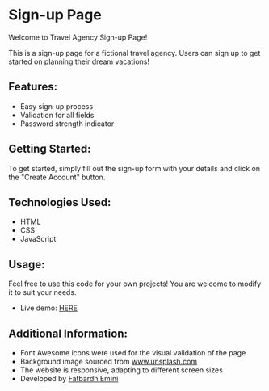 # Sign-up Page

Welcome to Travel Agency Sign-up Page!

This is a sign-up page for a fictional travel agency. Users can sign up to get started on planning their dream vacations!

## Features:
- Easy sign-up process
- Validation for all fields
- Password strength indicator

## Getting Started:
To get started, simply fill out the sign-up form with your details and click on the "Create Account" button.

## Technologies Used:
- HTML
- CSS
- JavaScript

## Usage:
Feel free to use this code for your own projects! You are welcome to modify it to suit your needs.
- Live demo: [HERE](https://fatbardheminii.github.io/sign-up-form-TOP/)

## Additional Information:
- Font Awesome icons were used for the visual validation of the page
- Background image sourced from www.unsplash.com
- The website is responsive, adapting to different screen sizes
- Developed by [Fatbardh Emini](https://github.com/fatbardheminii)

